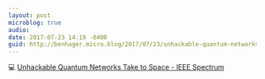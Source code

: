 ```yaml
---
layout: post
microblog: true
audio: 
date: 2017-07-23 14:19 -0400
guid: http://benhager.micro.blog/2017/07/23/unhackable-quantum-networks.html
---
```

💻 [Unhackable Quantum Networks Take to Space - IEEE Spectrum](http://spectrum.ieee.org/aerospace/satellites/unhackable-quantum-networks-take-to-space)
